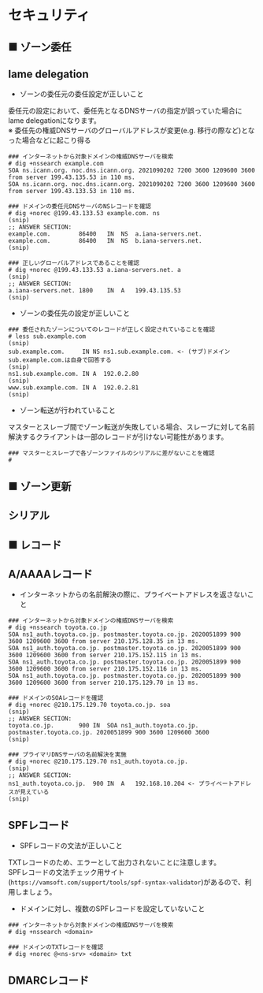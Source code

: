 # セキュリティ
## ■ ゾーン委任
## lame delegation
- ゾーンの委任元の委任設定が正しいこと

委任元の設定において、委任先となるDNSサーバの指定が誤っていた場合にlame delegationになります。  
※ 委任先の権威DNSサーバのグローバルアドレスが変更(e.g. 移行の際など)となった場合などに起こり得る
```
### インターネットから対象ドメインの権威DNSサーバを検索
# dig +nssearch example.com
SOA ns.icann.org. noc.dns.icann.org. 2021090202 7200 3600 1209600 3600 from server 199.43.135.53 in 110 ms.
SOA ns.icann.org. noc.dns.icann.org. 2021090202 7200 3600 1209600 3600 from server 199.43.133.53 in 110 ms.

### ドメインの委任元DNSサーバのNSレコードを確認
# dig +norec @199.43.133.53 example.com. ns
(snip)
;; ANSWER SECTION:
example.com.		86400	IN	NS	a.iana-servers.net.
example.com.		86400	IN	NS	b.iana-servers.net.
(snip)

### 正しいグローバルアドレスであることを確認
# dig +norec @199.43.133.53 a.iana-servers.net. a
(snip)
;; ANSWER SECTION:
a.iana-servers.net.	1800	IN	A	199.43.135.53
(snip)
```
- ゾーンの委任先の設定が正しいこと

```
### 委任されたゾーンについてのレコードが正しく設定されていることを確認
# less sub.example.com
(snip)
sub.example.com.     IN NS ns1.sub.example.com. <- (サブ)ドメインsub.example.com.は自身で回答する
(snip)
ns1.sub.example.com. IN A  192.0.2.80
(snip)
www.sub.example.com. IN A  192.0.2.81
(snip)
```
- ゾーン転送が行われていること

マスターとスレーブ間でゾーン転送が失敗している場合、スレーブに対して名前解決するクライアントは一部のレコードが引けない可能性があります。
```
### マスターとスレーブで各ゾーンファイルのシリアルに差がないことを確認
# 
```
## ■ ゾーン更新
## シリアル

## ■ レコード
## A/AAAAレコード
- インターネットからの名前解決の際に、プライベートアドレスを返さないこと
```
### インターネットから対象ドメインの権威DNSサーバを検索
# dig +nssearch toyota.co.jp
SOA ns1_auth.toyota.co.jp. postmaster.toyota.co.jp. 2020051899 900 3600 1209600 3600 from server 210.175.128.35 in 13 ms.
SOA ns1_auth.toyota.co.jp. postmaster.toyota.co.jp. 2020051899 900 3600 1209600 3600 from server 210.175.152.115 in 13 ms.
SOA ns1_auth.toyota.co.jp. postmaster.toyota.co.jp. 2020051899 900 3600 1209600 3600 from server 210.175.152.116 in 13 ms.
SOA ns1_auth.toyota.co.jp. postmaster.toyota.co.jp. 2020051899 900 3600 1209600 3600 from server 210.175.129.70 in 13 ms.

### ドメインのSOAレコードを確認
# dig +norec @210.175.129.70 toyota.co.jp. soa
(snip)
;; ANSWER SECTION:
toyota.co.jp.		900	IN	SOA	ns1_auth.toyota.co.jp. postmaster.toyota.co.jp. 2020051899 900 3600 1209600 3600
(snip)

### プライマリDNSサーバの名前解決を実施
# dig +norec @210.175.129.70 ns1_auth.toyota.co.jp.
(snip)
;; ANSWER SECTION:
ns1_auth.toyota.co.jp.	900	IN	A	192.168.10.204 <- プライベートアドレスが見えている
(snip)
```

## SPFレコード
- SPFレコードの文法が正しいこと

TXTレコードのため、エラーとして出力されないことに注意します。  
SPFレコードの文法チェック用サイト(`https://vamsoft.com/support/tools/spf-syntax-validator`)があるので、利用しましょう。
- ドメインに対し、複数のSPFレコードを設定していないこと
```
### インターネットから対象ドメインの権威DNSサーバを検索
# dig +nssearch <domain>

### ドメインのTXTレコードを確認
# dig +norec @<ns-srv> <domain> txt
```

## DMARCレコード
